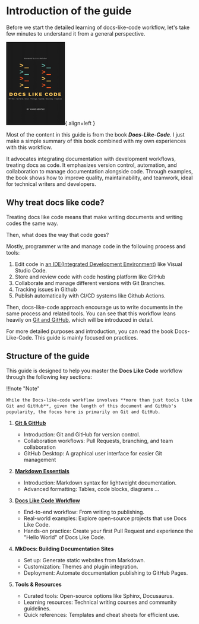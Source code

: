 # Introduction of the guide

Before we start the detailed learning of docs-like-code workflow, let's take few minutes to understand it from a general perspective.

![alt text](../assets/docs-like-code-cover-smaller-1.png){ align=left }

Most of the content in this guide is from the book ***Docs-Like-Code***. I just make a simple summary of this book combined with my own experiences with this workflow.

It advocates integrating documentation with development workflows, treating docs as code. It emphasizes version control, automation, and collaboration to manage documentation alongside code. Through examples, the book shows how to improve quality, maintainability, and teamwork, ideal for technical writers and developers.

## Why treat docs like code?

Treating docs like code means that make writing documents and writing codes the same way.

Then, what does the way that code goes?

Mostly, programmer write and manage code in the following process and tools:

1. Edit code in [an IDE(Integrated Development Environment)](preparation.md#download-visual-studio-code) like Visual Studio Code.
2. Store and review code with code hosting platform like GitHub
3. Collaborate and manage different versions with Git Branches.
4. Tracking issues in Github
5. Publish automatically with CI/CD systems like Github Actions.

Then, docs-like-code approach encourage us to write documents in the same process and related tools. You can see that this workflow leans heavily on [Git and GitHub](preparation.md#download-github-desktop), which will be introduced in detail.

For more detailed purposes and introduction, you can read the book Docs-Like-Code. This guide is mainly focused on practices.

## Structure of the guide

This guide is designed to help you master the **Docs Like Code** workflow through the following key sections:

!!!note "Note"

    While the Docs-like-code workflow involves **more than just tools like Git and GitHub**, given the length of this document and GitHub's popularity, the focus here is primarily on Git and GitHub.

1. [**Git & GitHub**](git-and-github/git-introduction.md#what-is-git)
    - Introduction: Git and GitHub for version control.
    - Collaboration workflows: Pull Requests, branching, and team collaboration
    - GitHub Desktop: A graphical user interface for easier Git management

2. [**Markdown Essentials**](markdown/intro.md#introduction-to-markdown)
    - Introduction: Markdown syntax for lightweight documentation.
    - Advanced formatting: Tables, code blocks, diagrams ...

3. [**Docs Like Code Workflow**](workflows/doc-like-code.md#what-is-doc-like-code)
    - End-to-end workflow: From writing to publishing.
    - Real-world examples: Explore open-source projects that use Docs Like Code.
    - Hands-on practice: Create your first Pull Request and experience the "Hello World" of Docs Like Code.

4. **MkDocs: Building Documentation Sites**
    - Set up: Generate static websites from Markdown.
    - Customization: Themes and plugin integration.
    - Deployment: Automate documentation publishing to GitHub Pages.

5. **Tools & Resources**
    - Curated tools: Open-source options like Sphinx, Docusaurus.
    - Learning resources: Technical writing courses and community guidelines.
    - Quick references: Templates and cheat sheets for efficient use.
